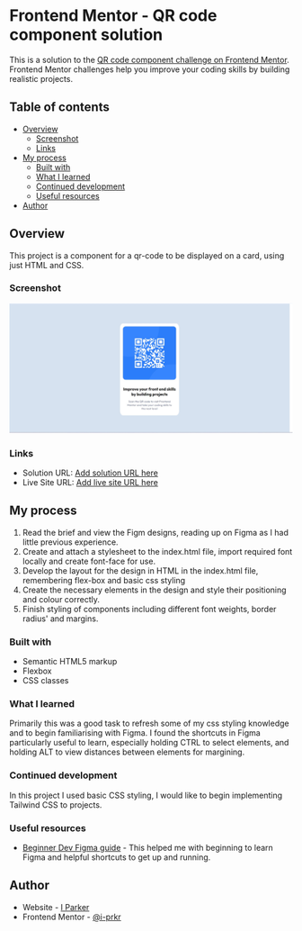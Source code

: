 # Frontend Mentor - QR code component solution

This is a solution to the [QR code component challenge on Frontend Mentor](https://www.frontendmentor.io/challenges/qr-code-component-iux_sIO_H). Frontend Mentor challenges help you improve your coding skills by building realistic projects.

## Table of contents

- [Overview](#overview)
  - [Screenshot](#screenshot)
  - [Links](#links)
- [My process](#my-process)
  - [Built with](#built-with)
  - [What I learned](#what-i-learned)
  - [Continued development](#continued-development)
  - [Useful resources](#useful-resources)
- [Author](#author)

## Overview

This project is a component for a qr-code to be displayed on a card, using just HTML and CSS.

### Screenshot

![](./images/fin-screenshot.jpg)

### Links

- Solution URL: [Add solution URL here](https://github.com/i-prkr/qr-code)
- Live Site URL: [Add live site URL here](https://i-prkr.github.io/qr-code/)

## My process

1. Read the brief and view the Figm designs, reading up on Figma as I had little previous experience.
2. Create and attach a stylesheet to the index.html file, import required font locally and create font-face for use.
3. Develop the layout for the design in HTML in the index.html file, remembering flex-box and basic css styling
4. Create the necessary elements in the design and style their positioning and colour correctly.
5. Finish styling of components including different font weights, border radius' and margins.

### Built with

- Semantic HTML5 markup
- Flexbox
- CSS classes

### What I learned

Primarily this was a good task to refresh some of my css styling knowledge and to begin familiarising with Figma. I found the shortcuts in Figma particularly useful to learn, especially holding CTRL to select elements, and holding ALT to view distances between elements for margining.

### Continued development

In this project I used basic CSS styling, I would like to begin implementing Tailwind CSS to projects.

### Useful resources

- [Beginner Dev Figma guide](https://www.smashingmagazine.com/2020/09/figma-developers-guide/) - This helped me with beginning to learn Figma and helpful shortcuts to get up and running.

## Author

- Website - [I Parker](https://github.com/i-prkr)
- Frontend Mentor - [@i-prkr](https://www.frontendmentor.io/profile/i-prkr)
